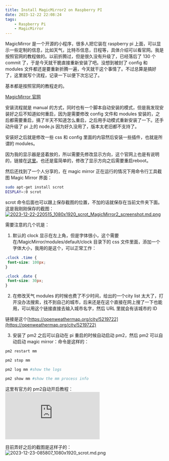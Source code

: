 ```yaml
---
title: Install MagicMirror2 on Raspberry PI
date: 2023-12-22 22:08:24
tags:
    - Raspberry Pi
    - MagicMirror
---
```


MagicMirror 是一个开源的小程序，很多人把它装在 raspberry pi 上面，可以显示一些定制的信息，比如天气，比特币信息，日程等，具体介绍可以看官网。我是按照官网的教程做的。以前折腾过，但是很久没有升级了，已经落后了 130 个 commit 了，于是今天就干脆直接重新安装了吧。没想到被封了 config 和 modules 文件都还是要重新折腾一遍，今天就干这个事情了。不过总算是搞好了，这里就写个流程，记录一下以便下次忘记了。

基本都是按照官网的教程走的。

[MagicMirror 官网](https://magicmirror.builders/)

安装流程就是 manual 的方式，同时也有一个脚本自动安装的模式，但是我发现安装好之后不知道如何重启，因为是需要修改 config 文件和 modules 安装的，之后都需要重启，搞了半天不知道怎么重启，之后用手动模式重新安装了一下。还手动升级了 pi 上的 node.js 因为好久没用了，版本太老旧都不支持了。

安装好之后就是修改一些 css 和 config 里面的内容然后安装一些插件，也就是所谓的 modules。

因为我的显示器是竖着放的，所以需要先修改显示方向，这个官网上也是有说明的，链接在[这里](https://github.com/MichMich/MagicMirror/wiki/Configuring-the-Raspberry-Pi)。也还是蛮简单的，修改了显示方向之后需要重启reboot。

然后还找到了一个人分享的，在 magic mirror 正在运行的情况下用命令行工具截图 Magic Mirror 界面：
``` bash
sudo apt-get install scrot
DISPLAY=:0 scrot
```
scrot 命令后面也可以跟上保存截图的位置，不加的话就保存在当前文件夹下面。
这是我刚刚保存的截图：
[![2023-12-22-220515_1080x1920_scrot_MagicMirror2_screenshot.md.png](http://192.168.1.235:8145/images/2023/12/23/2023-12-22-220515_1080x1920_scrot_MagicMirror2_screenshot.md.png)](http://192.168.1.235:8145/image/UZV)

需要注意的几个坑是：
1. 默认的 clock 显示在左上角，但是字体很小，这个需要在/MagicMirror/modules/default/clock 目录下的 css 文件里面，添加一个字体大小，我用的是这个，可以正常工作：
``` css
.clock .time {
 font-size: 100px;
}

.clock .date {
 font-size: 30px;
}
```
2. 在修改天气 modules 的时候也费了不少时间，给出的一个city list 太大了，打开没办法搜索，找不到自己的城市，后来还是在这个直接在网上搜了一下也能用，可以用这个链接直接去输入城市名字，然后 URL 里就会有该城市的 ID

链接是这个[https://openweathermap.org/city/5219722](https://openweathermap.org/city/5219722)

3. 安装了 pm2 之后可以自动在 pi 重启的时候自动启动 pm2，然后 pm2 可以自动启动 magic mirror：命令是这样的：
``` bash
pm2 restart mm

pm2 stop mm

pm2 log mm #show the logs

pm2 show mm #show the mm process info
```
这里有官方的 pm2自动开启教程：
![pm2 自动开机 Magic Mirror](https://docs.magicmirror.builders/configuration/autostart.html#using-pm2)

目前弄好之后的截图是这样子的：
![2023-12-23-085807_1080x1920_scrot.md.png](http://192.168.1.235:8145/images/2023/12/23/2023-12-23-085807_1080x1920_scrot.md.png)